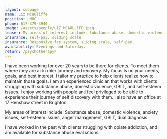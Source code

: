 ```yaml
---
layout: subpage
name: Liz Mcauliffe
position: LMHC
phone: 617-379-3940
image: /assets/people/LIZ MCAULLIFE.jpeg
teaser: My areas of interest include: Substance abuse, domestic violence, anxiety issues, self-esteem issues, anger management, GBLT, dual diagnosis. 
insurance: self-pay, sliding scale
insurance: Responsive fee system, sliding scale, self-pay, 
availability: Evenings and Saturdays
return: /psychotherapy/
---
```


I have been working for over 20 years to be there for clients. To meet them where they are at in thier journey and recovery. My focus is on your needs, goals, and best interest. I tailor my practice to help clients realize how to maintain those goals. I am an experienced clinician that works with clients struggling with substance abuse, domestic violence, GBLT, and self-esteem issues. I enjoy working with people and feel privileged to be able to experience their journey of self discovery with them. I also have an office at 17 Henshaw street in Brighton.

My areas of interest include: Substance abuse, domestic violence, anxiety issues, self-esteem issues, anger management, GBLT, dual diagnosis. 

I have worked in the past with clients struggling with opiate addiction, and I am available for substance abuse evaluations
